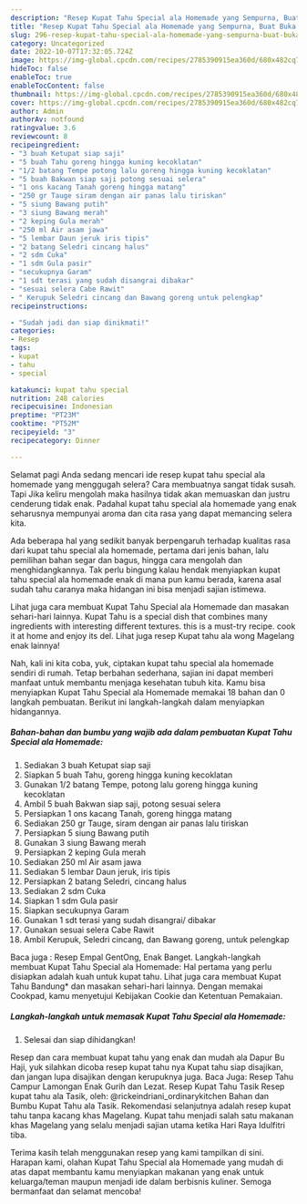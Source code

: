 ```yaml
---
description: "Resep Kupat Tahu Special ala Homemade yang Sempurna, Buat Buka Puasa}"
title: "Resep Kupat Tahu Special ala Homemade yang Sempurna, Buat Buka Puasa}"
slug: 296-resep-kupat-tahu-special-ala-homemade-yang-sempurna-buat-buka-puasa
category: Uncategorized
date: 2022-10-07T17:32:05.724Z
image: https://img-global.cpcdn.com/recipes/2785390915ea360d/680x482cq70/kupat-tahu-special-ala-homemade-foto-resep-utama.jpg
hideToc: false
enableToc: true
enableTocContent: false
thumbnail: https://img-global.cpcdn.com/recipes/2785390915ea360d/680x482cq70/kupat-tahu-special-ala-homemade-foto-resep-utama.jpg
cover: https://img-global.cpcdn.com/recipes/2785390915ea360d/680x482cq70/kupat-tahu-special-ala-homemade-foto-resep-utama.jpg
author: Admin
authorAv: notfound
ratingvalue: 3.6
reviewcount: 8
recipeingredient:
- "3 buah Ketupat siap saji"
- "5 buah Tahu goreng hingga kuning kecoklatan"
- "1/2 batang Tempe potong lalu goreng hingga kuning kecoklatan"
- "5 buah Bakwan siap saji potong sesuai selera"
- "1 ons kacang Tanah goreng hingga matang"
- "250 gr Tauge siram dengan air panas lalu tiriskan"
- "5 siung Bawang putih"
- "3 siung Bawang merah"
- "2 keping Gula merah"
- "250 ml Air asam jawa"
- "5 lembar Daun jeruk iris tipis"
- "2 batang Seledri cincang halus"
- "2 sdm Cuka"
- "1 sdm Gula pasir"
- "secukupnya Garam"
- "1 sdt terasi yang sudah disangrai dibakar"
- "sesuai selera Cabe Rawit"
- " Kerupuk Seledri cincang dan Bawang goreng untuk pelengkap"
recipeinstructions:

- "Sudah jadi dan siap dinikmati!"
categories:
- Resep
tags:
- kupat
- tahu
- special

katakunci: kupat tahu special 
nutrition: 248 calories
recipecuisine: Indonesian
preptime: "PT23M"
cooktime: "PT52M"
recipeyield: "3"
recipecategory: Dinner

---
```



Selamat pagi Anda sedang mencari ide resep kupat tahu special ala homemade yang menggugah selera? Cara membuatnya sangat tidak susah. Tapi Jika keliru mengolah maka hasilnya tidak akan memuaskan dan justru cenderung tidak enak. Padahal kupat tahu special ala homemade yang enak seharusnya mempunyai aroma dan cita rasa yang dapat memancing selera kita.


Ada beberapa hal yang sedikit banyak berpengaruh terhadap kualitas rasa dari kupat tahu special ala homemade, pertama dari jenis bahan, lalu pemilihan bahan segar dan bagus, hingga cara mengolah dan menghidangkannya. Tak perlu bingung kalau hendak menyiapkan kupat tahu special ala homemade enak di mana pun kamu berada, karena asal sudah tahu caranya maka hidangan ini bisa menjadi sajian istimewa.

Lihat juga cara membuat Kupat Tahu Special ala Homemade dan masakan sehari-hari lainnya. Kupat Tahu is a special dish that combines many ingredients with interesting different textures. this is a must-try recipe. cook it at home and enjoy its del. Lihat juga resep Kupat tahu ala wong Magelang enak lainnya!


Nah, kali ini kita coba, yuk, ciptakan kupat tahu special ala homemade sendiri di rumah. Tetap berbahan sederhana, sajian ini dapat memberi manfaat untuk membantu menjaga kesehatan tubuh kita. Kamu bisa menyiapkan Kupat Tahu Special ala Homemade memakai 18 bahan dan 0 langkah pembuatan. Berikut ini langkah-langkah dalam menyiapkan hidangannya.

<!--inarticleads1-->

##### Bahan-bahan dan bumbu yang wajib ada dalam pembuatan Kupat Tahu Special ala Homemade:

1. Sediakan 3 buah Ketupat siap saji
1. Siapkan 5 buah Tahu, goreng hingga kuning kecoklatan
1. Gunakan 1/2 batang Tempe, potong lalu goreng hingga kuning kecoklatan
1. Ambil 5 buah Bakwan siap saji, potong sesuai selera
1. Persiapkan 1 ons kacang Tanah, goreng hingga matang
1. Sediakan 250 gr Tauge, siram dengan air panas lalu tiriskan
1. Persiapkan 5 siung Bawang putih
1. Gunakan 3 siung Bawang merah
1. Persiapkan 2 keping Gula merah
1. Sediakan 250 ml Air asam jawa
1. Sediakan 5 lembar Daun jeruk, iris tipis
1. Persiapkan 2 batang Seledri, cincang halus
1. Sediakan 2 sdm Cuka
1. Siapkan 1 sdm Gula pasir
1. Siapkan secukupnya Garam
1. Gunakan 1 sdt terasi yang sudah disangrai/ dibakar
1. Gunakan sesuai selera Cabe Rawit
1. Ambil  Kerupuk, Seledri cincang, dan Bawang goreng, untuk pelengkap


Baca juga : Resep Empal GentOng, Enak Banget. Langkah-langkah membuat Kupat Tahu Special ala Homemade: Hal pertama yang perlu disiapkan adalah kuah untuk kupat tahu. Lihat juga cara membuat Kupat Tahu Bandung* dan masakan sehari-hari lainnya. Dengan memakai Cookpad, kamu menyetujui Kebijakan Cookie dan Ketentuan Pemakaian. 

<!--inarticleads2-->

##### Langkah-langkah untuk memasak Kupat Tahu Special ala Homemade:


1. Selesai dan siap dihidangkan!

Resep dan cara membuat kupat tahu yang enak dan mudah ala Dapur Bu Haji, yuk silahkan dicoba resep kupat tahu nya Kupat tahu siap disajikan, dan jangan lupa disajikan dengan kerupuknya juga. Baca Juga: Resep Tahu Campur Lamongan Enak Gurih dan Lezat. Resep Kupat Tahu Tasik Resep kupat tahu ala Tasik, oleh: @rickeindriani_ordinarykitchen Bahan dan Bumbu Kupat Tahu ala Tasik. Rekomendasi selanjutnya adalah resep kupat tahu tanpa kacang khas Magelang. Kupat tahu menjadi salah satu makanan khas Magelang yang selalu menjadi sajian utama ketika Hari Raya Idulfitri tiba. 

Terima kasih telah menggunakan resep yang kami tampilkan di sini. Harapan kami, olahan Kupat Tahu Special ala Homemade yang mudah di atas dapat membantu kamu menyiapkan makanan yang enak untuk keluarga/teman maupun menjadi ide dalam berbisnis kuliner. Semoga bermanfaat dan selamat mencoba!
